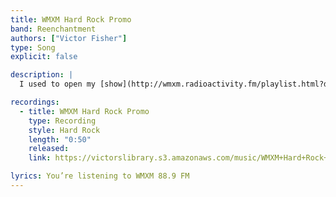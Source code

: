 ```yaml
---
title: WMXM Hard Rock Promo
band: Reenchantment
authors: ["Victor Fisher"]
type: Song
explicit: false

description: |
  I used to open my [show](http://wmxm.radioactivity.fm/playlist.html?djoid=5590) on [college radio](https://wmxm.org/) with this recording as the introduction.

recordings:
  - title: WMXM Hard Rock Promo
    type: Recording
    style: Hard Rock
    length: "0:50"
    released: 
    link: https://victorslibrary.s3.amazonaws.com/music/WMXM+Hard+Rock+Promo/WMXM+Hard+Rock+Promo.mp3

lyrics: You’re listening to WMXM 88.9 FM
---
```


<song :title="title"></song>
